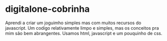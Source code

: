 # digitalone-cobrinha
Aprendi a criar um joguimho simples mas com muitos recursos do javascript. 
Um codigo relativamente limpo e simples, mas os conceitos pra mim são bem abrangentes.
Usamos html, javascript e um pouquinho de css.
